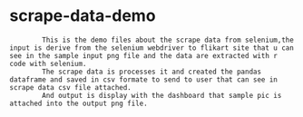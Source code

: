 # scrape-data-demo
            This is the demo files about the scrape data from selenium,the input is derive from the selenium webdriver to flikart site that u can see in the sample input png file and the data are extracted with r code with selenium.
            The scrape data is processes it and created the pandas dataframe and saved in csv formate to send to user that can see in scrape data csv file attached.
            And output is display with the dashboard that sample pic is attached into the output png file.
